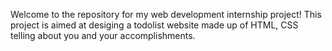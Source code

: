 Welcome to the repository for my web development internship project! This project is aimed at desiging a todolist website made up of HTML, CSS telling about you and your accomplishments.
